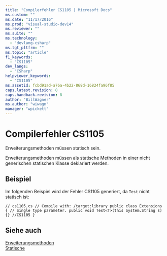 ```yaml
---
title: "Compilerfehler CS1105 | Microsoft Docs"
ms.custom: ""
ms.date: "11/17/2016"
ms.prod: "visual-studio-dev14"
ms.reviewer: ""
ms.suite: ""
ms.technology: 
  - "devlang-csharp"
ms.tgt_pltfrm: ""
ms.topic: "article"
f1_keywords: 
  - "CS1105"
dev_langs: 
  - "CSharp"
helpviewer_keywords: 
  - "CS1105"
ms.assetid: fcbd91ad-a76a-4b22-868d-16824fa96f85
caps.latest.revision: 8
caps.handback.revision: 8
author: "BillWagner"
ms.author: "wiwagn"
manager: "wpickett"
---
```

# Compilerfehler CS1105
Erweiterungsmethoden müssen statisch sein.  
  
 Erweiterungsmethoden müssen als statische Methoden in einer nicht generischen statischen Klasse deklariert werden.  
  
## Beispiel  
 Im folgenden Beispiel wird der Fehler CS1105 generiert, da `Test` nicht statisch ist:  
  
```  
// cs1105.cs // Compile with: /target:library public class Extensions { // Single type parameter. public void Test<T>(this System.String s) {} //CS1105 }  
```  
  
## Siehe auch  
 [Erweiterungsmethoden](../../csharp/programming-guide/classes-and-structs/extension-methods.md)   
 [Statische](../../csharp/language-reference/keywords/static.md)